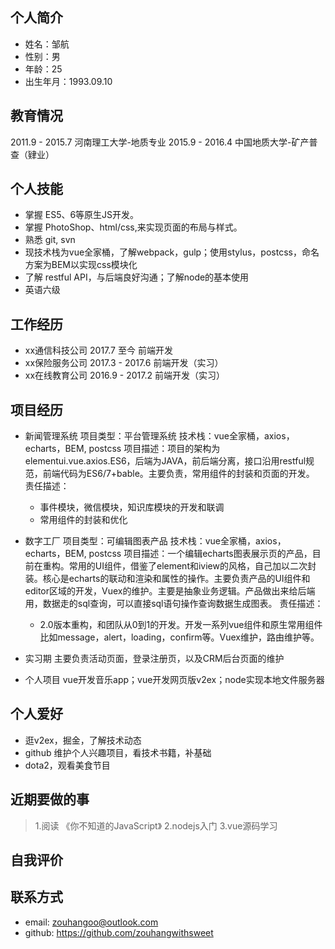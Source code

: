 ## 个人简介
* 姓名：邹航
* 性别：男
* 年龄：25
* 出生年月：1993.09.10

## 教育情况 
2011.9 - 2015.7 河南理工大学-地质专业
2015.9 - 2016.4 中国地质大学-矿产普查（肄业）
## 个人技能
* 掌握 ES5、6等原生JS开发。
* 掌握 PhotoShop、html/css,来实现页面的布局与样式。
* 熟悉 git, svn
* 现技术栈为vue全家桶，了解webpack，gulp；使用stylus，postcss，命名方案为BEM以实现css模块化
* 了解 restful API，与后端良好沟通；了解node的基本使用
* 英语六级

## 工作经历
* xx通信科技公司 2017.7 至今 前端开发
* xx保险服务公司 2017.3 - 2017.6 前端开发（实习）
* xx在线教育公司 2016.9 - 2017.2 前端开发（实习）

## 项目经历
* 新闻管理系统
 项目类型：平台管理系统
    技术栈：vue全家桶，axios，echarts，BEM, postcss 
    项目描述：项目的架构为elementui.vue.axios.ES6，后端为JAVA，前后端分离，接口沿用restful规范，前端代码为ES6/7+bable。主要负责，常用组件的封装和页面的开发。
    责任描述：
     - 事件模块，微信模块，知识库模块的开发和联调
     - 常用组件的封装和优化
* 数字工厂
    项目类型：可编辑图表产品
    技术栈：vue全家桶，axios，echarts，BEM, postcss 
    项目描述：一个编辑echarts图表展示页的产品，目前在重构。常用的UI组件，借鉴了element和iview的风格，自己加以二次封装。核心是echarts的联动和渲染和属性的操作。主要负责产品的UI组件和editor区域的开发，Vuex的维护。主要是抽象业务逻辑。产品做出来给后端用，数据走的sql查询，可以直接sql语句操作查询数据生成图表。
    责任描述：
    - 2.0版本重构，和团队从0到1的开发。开发一系列vue组件和原生常用组件比如message，alert，loading，confirm等。Vuex维护，路由维护等。

* 实习期
    主要负责活动页面，登录注册页，以及CRM后台页面的维护

* 个人项目
    vue开发音乐app；vue开发网页版v2ex；node实现本地文件服务器



## 个人爱好
* 逛v2ex，掘金，了解技术动态
* github 维护个人兴趣项目，看技术书籍，补基础
* dota2，观看美食节目

## 近期要做的事
> 1.阅读 《你不知道的JavaScript》
 2.nodejs入门
 3.vue源码学习

## 自我评价

## 联系方式
* email: zouhangoo@outlook.com
* github: https://github.com/zouhangwithsweet